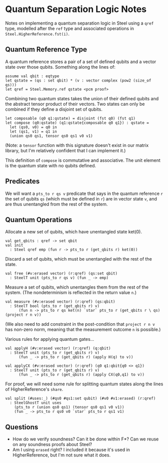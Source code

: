 # Quantum Separation Logic Notes

Notes on implementing a quantum separation logic in Steel using a `qref` type, modelled after the `ref` type and associated operations in `Steel.HigherReference.fst(i)`.

## Quantum Reference Type

A quantum reference stores a pair of a set of defined qubits and a vector state over those qubits. Something along the lines of:
```
assume val qbit : eqtype
let qstate = (qs : set qbit) * (v : vector complex (pow2 (size_of qs)))
let qref = Steel.Memory.ref qstate <pcm proof>
```
Combining two quantum states takes the union of their defined qubits and the abstract tensor product of their vectors. Two states can only be combined if they define a disjoint set of qubits.
```
let composable (q0 q1:qstate) = disjoint (fst q0) (fst q1)
let compose (q0:qstate) (q1:qstate{composable q0 q1}) : qstate = 
  let (qs0, v0) = q0 in
  let (qs1, v1) = q1 in
  (union qs0 qs1, tensor qs0 qs1 v0 v1)
```
(Note: a `tensor` function with this signature doesn't exist in our matrix library, but I'm relatively confident that I can implement it.)

This definition of `compose` is commutative and associative. The unit element is the quantum state with no qubits defined.

## Predicates

We will want a `pts_to r qs v` predicate that says in the quantum reference `r` the set of qubits `qs` (which must be defined in `r`) are in vector state `v`, and are thus unentangled from the rest of the system.

## Quantum Operations

Allocate a new set of qubits, which have unentangled state ket(0).
```
val get_qbits : qref -> set qbit
val init
  : Steel qref emp (fun r -> pts_to r (get_qbits r) ket(0))
```

Discard a set of qubits, which must be unentangled with the rest of the state.
```
val free (#v:erased vector) (r:qref) (qs:set qbit)
  : SteelT unit (pts_to r qs v) (fun _ -> emp)
```

Measure a set of qubits, which unentangles them from the rest of the system. (The nondeterminism is reflected in the return value `n`.)
```
val measure (#v:erased vector) (r:qref) (qs:qbit)
  : SteelT bool (pts_to r (get_qbits r) v)
      (fun n -> pts_to r qs ket(n) `star` pts_to r (get_qbits r \ qs) (project r n v))
```
(We also need to add constraint in the post-condition that `project r n v` has non-zero norm, meaning that the measurement outcome `n` is possible.)

Various rules for applying quantum gates...
```
val applyH (#v:erased vector) (r:qref) (q:qbit)
  : SteelT unit (pts_to r (get_qbits r) v) 
      (fun _ -> pts_to r (get_qbits r) (apply H(q) to v))

val applyCX (#v:erased vector) (r:qref) (q0 q1:qbit{q0 <> q1})
  : SteelT unit (pts_to r (get_qbits r) v) 
      (fun _ -> pts_to r (get_qbits r) (apply CX(q0,q1) to v))
```

For proof, we will need some rule for splitting quantum states along the lines of HigherReference's `share`.
```
val split (#uses:_) (#qs0 #qs1:set qubit) (#v0 #v1:erased) (r:qref)
  : SteelGhostT unit uses
    (pts_to r (union qs0 qs1) (tensor qs0 qs1 v0 v1))
    (fun _ -> pts_to r qs0 v0 `star` pts_to r qs1 v1)
```

## Questions

* How do we verify soundness? Can it be done within F*? Can we reuse on any soundness proofs about Steel?
* Am I using `erased` right? I included it because it's used in HigherReference, but I'm not sure what it does.